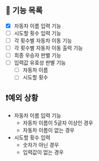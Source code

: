 ## 🔧 기능 목록

- [x] 자동차 이름 입력 기능
- [ ] 시도할 횟수 입력 기능
- [ ] 각 횟수별 자동차 이동 기능
- [ ] 각 횟수별 자동차 이동 출력 기능
- [ ] 최종 우승자 판별 기능
- [ ] 입력값 유효성 판별 기능
  - [ ] 자동차 이름
  - [ ] 시도할 횟수

## ❗예외 상황

- 자동차 이름 입력 기능
  - 자동차 이름이 5글자 이상인 경우
  - 자동차 이름이 없는 경우
- 시도할 횟수 입력
  - 숫자가 아닌 경우
  - 입력값이 없는 경우
